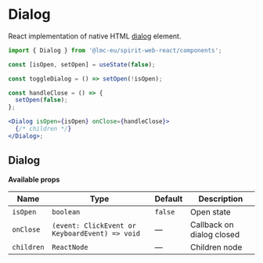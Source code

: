 # Dialog

React implementation of native HTML [dialog] element.

```jsx
import { Dialog } from '@lmc-eu/spirit-web-react/components';
```

```jsx
const [isOpen, setOpen] = useState(false);

const toggleDialog = () => setOpen(!isOpen);

const handleClose = () => {
  setOpen(false);
};

<Dialog isOpen={isOpen} onClose={handleClose}>
  {/* children */}
</Dialog>;
```

## Dialog

**Available props**

| Name       | Type                                           | Default | Description               |
| ---------- | ---------------------------------------------- | ------- | ------------------------- |
| `isOpen`   | `boolean`                                      | `false` | Open state                |
| `onClose`  | `(event: ClickEvent or KeyboardEvent) => void` | —       | Callback on dialog closed |
| `children` | `ReactNode`                                    | —       | Children node             |

[dialog]: https://developer.mozilla.org/en-US/docs/Web/HTML/Element/dialog
